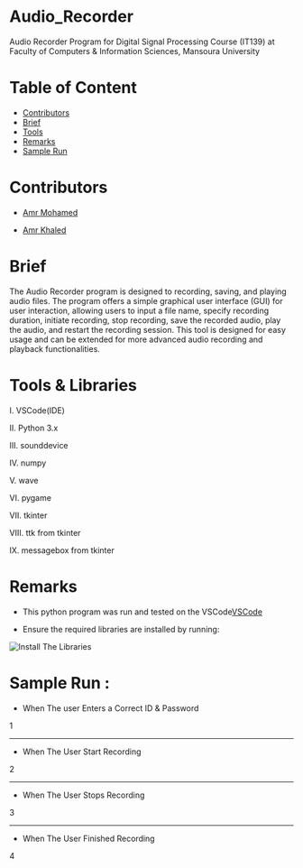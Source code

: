 # Audio_Recorder

Audio Recorder Program for Digital Signal Processing Course (IT139) at Faculty of Computers &amp; Information Sciences, Mansoura University 

# Table of Content

* [Contributors](#Contributors)
* [Brief](#Brief)
* [Tools](#Tools)
* [Remarks](#Remarks)
* [Sample Run](#SampleRun)



# Contributors

* [Amr Mohamed](https://github.com/AmrMohamed16)

* [Amr Khaled](https://github.com/GOAT-AK)



# Brief

The Audio Recorder program is designed to  recording, saving, and playing audio files.  The program offers a simple graphical user interface (GUI) for user interaction, allowing users to input a file name, specify recording duration, initiate recording, stop recording, save the recorded audio, play the audio, and restart the recording session. This tool is designed for easy usage and can be extended for more advanced audio recording and playback functionalities.



# Tools & Libraries
I.	VSCode(IDE)

II.	Python 3.x

III. sounddevice

IV. numpy

V.  wave

VI.	pygame

VII. tkinter

VIII.	ttk from tkinter

IX. messagebox from tkinter



# Remarks

* This python program was run and tested on the VSCode[VSCode](https://code.visualstudio.com/download)

* Ensure the required libraries are installed by running:
  
 ![Install The Libraries](https://github.com/GOAT-AK/Audio_Recorder/assets/103078881/34457b86-cfe5-4e0f-91be-a6e1534b6e17)


# Sample Run :

* When The user Enters a Correct ID & Password
  
1

<hr>

* When The User Start Recording

2

<hr>

* When The User Stops Recording

3

<hr>


* When The User Finished Recording

4

